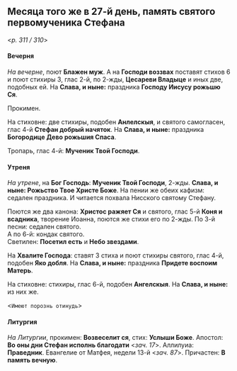 
## Месяца того же в 27-й день, память святого первомученика Стефана  

<*p. 311 / 310*>

#### Вечерня

*На вечерне*, поют **Блажен муж**. А на **Господи воззвах** поставят стихов 6 и поют стихиры 3, 
глас 2-й, по 2-жды, **Цесареви Владыце** и иных две, подобных ей. На **Слава, и ныне:** праздника 
**Господу Иисусу рожьшю Ся**. 

Прокимен. 

На стиховне: две стихиры, подобен **Анлелскыя**, и святого самогласен, глас 4-й **Стефан добрый 
начяток**. На **Слава, и ныне:** праздника **Богородице Дево рожьшия Спаса**. 

Тропарь, глас 4-й: **Мученик Твой Господи**. 

#### Утреня

*На утрене*, на **Бог Господь**: **Мученик Твой Господи**, 2-жды. **Слава, и ныне: 
Рожьство Твое Христе Боже**. На пении же обеих кафизм: седален праздника. 
И читается похвала Нисского святому Стефану. 

Поются же два канона: **Христос ражяет Ся** и святого, глас 5-й **Коня и всадника**, творение 
Иоанна, поются же стихи его по 2-жды. 
По 3-й песни: седален святого.  
А по 6-й: кондак святого.  
Светилен: **Посетил есть** и **Небо звездами**. 

На **Хвалите Господа**: ставят 3 стиха и поют стихиры святого, глас 4-й, подобен **Яко добля**. 
На **Слава, и ныне:** праздника **Придете воспоим Матерь**. 

На стиховне: стихиры, глас 6-й, подобен **Ангелскыя**. На **Слава, и ныне:** из них же. 

<`Имеют порознь отинудь`>

#### Литургия

*На Литургии*, прокимен: **Возвеселит ся**, стих: **Услыши Боже**. 
Апостол: **Во оны дни Стефан исполнь благодати** <*зач. 17*>. 
Аллилуиа: **Праведник**. 
Евангелие от Матфея, недели 13-й <*зач. 87*>. 
Причастен: **В память вечную**. 
